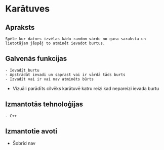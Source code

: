 # Karātuves

## Apraksts
	Spēle kur dators izvēlas kādu random vārdu no gara saraksta un lietotājam jāspēj to atminēt ievadot burtus. 
## Galvenās funkcijas
	- Ievadīt burtu
	- Apstrādāt ievadi un saprast vai ir vārdā tāds burts
	- Izvadīt vai ir vai nav atminēts būrts
  - Vizuāli parādīts cilvēks karātuvē katru reizi kad nepareizi ievada burtu
## Izmantotās tehnoloģijas
	- C++
## Izmantotie avoti
  - Šobrīd nav
